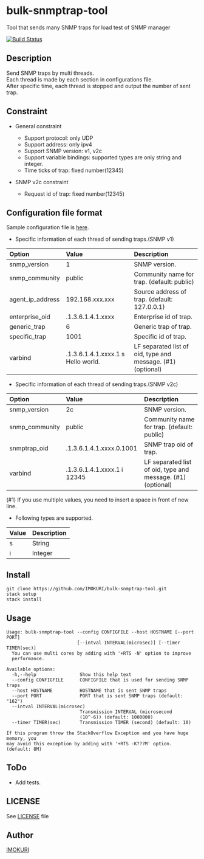 # bulk-snmptrap-tool

Tool that sends many SNMP traps for load test of SNMP manager  

[![Build Status](https://travis-ci.org/IMOKURI/bulk-snmptrap-tool.svg?branch=master)](https://travis-ci.org/IMOKURI/bulk-snmptrap-tool)


## Description

Send SNMP traps by multi threads.  
Each thread is made by each section in configurations file.  
After specific time, each thread is stopped and output the number of sent trap.  


## Constraint

* General constraint
    + Support protocol: only UDP
    + Support address: only ipv4
    + Support SNMP version: v1, v2c
    + Support variable bindings: supported types are only string and integer.
    + Time ticks of trap: fixed number(12345)

* SNMP v2c constraint
    + Request id of trap: fixed number(12345)


## Configuration file format

Sample configuration file is [here](https://github.com/IMOKURI/bulk-snmptrap-tool/blob/master/sample_config.ini).

* Specific information of each thread of sending traps.(SNMP v1)

|Option            |Value                              |Description                                                 |
|:-----------------|:----------------------------------|:-----------------------------------------------------------|
|snmp_version      |1                                  |SNMP version.                                               |
|snmp_community    |public                             |Community name for trap. (default: public)                  |
|agent_ip_address  |192.168.xxx.xxx                    |Source address of trap. (default: 127.0.0.1)                |
|enterprise_oid    |.1.3.6.1.4.1.xxxx                  |Enterprise id of trap.                                      |
|generic_trap      |6                                  |Generic trap of trap.                                       |
|specific_trap     |1001                               |Specific id of trap.                                        |
|varbind           |.1.3.6.1.4.1.xxxx.1 s Hello world. |LF separated list of oid, type and message. (#1) (optional) |


* Specific information of each thread of sending traps.(SNMP v2c)

|Option            |Value                       |Description                                                 |
|:-----------------|:---------------------------|:-----------------------------------------------------------|
|snmp_version      |2c                          |SNMP version.                                               |
|snmp_community    |public                      |Community name for trap. (default: public)                  |
|snmptrap_oid      |.1.3.6.1.4.1.xxxx.0.1001    |SNMP trap oid of trap.                                      |
|varbind           |.1.3.6.1.4.1.xxxx.1 i 12345 |LF separated list of oid, type and message. (#1) (optional) |

(#1) If you use multiple values, you need to insert a space in front of new line.  

* Following types are supported.

|Value  |Description    |
|:------|:--------------|
|s      |String         |
|i      |Integer        |


## Install

```
git clone https://github.com/IMOKURI/bulk-snmptrap-tool.git
stack setup
stack install
```


## Usage

```
Usage: bulk-snmptrap-tool --config CONFIGFILE --host HOSTNAME [--port PORT]
                          [--intval INTERVAL(microsec)] [--timer TIMER(sec)]
  You can use multi cores by adding with '+RTS -N' option to improve
  performance.

Available options:
  -h,--help                Show this help text
  --config CONFIGFILE      CONFIGFILE that is used for sending SNMP traps
  --host HOSTNAME          HOSTNAME that is sent SNMP traps
  --port PORT              PORT that is sent SNMP traps (default: "162")
  --intval INTERVAL(microsec)
                           Transmission INTERVAL (microsecond
                           (10^-6)) (default: 1000000)
  --timer TIMER(sec)       Transmission TIMER (second) (default: 10)

If this program throw the StackOverflow Exception and you have huge memory, you
may avoid this exception by adding with '+RTS -K???M' option. (default: 8M)
```


## ToDo

* Add tests.


## LICENSE

See [LICENSE](https://github.com/IMOKURI/bulk-snmptrap-tool/blob/master/LICENSE) file


## Author

[IMOKURI](https://github.com/IMOKURI)

